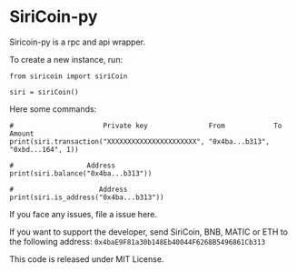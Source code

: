 # SiriCoin-py
Siricoin-py is a rpc and api wrapper.

To create a new instance, run:
```
from siricoin import siriCoin

siri = siriCoin()
```
Here some commands:
```
#                      Private key               From            To            Amount
print(siri.transaction("XXXXXXXXXXXXXXXXXXXXXX", "0x4ba...b313", "0xbd...164", 1))

#                  Address
print(siri.balance("0x4ba...b313"))

#                     Address
print(siri.is_address("0x4ba...b313"))
```
If you face any issues, file a issue here.

If you want to support the developer, send SiriCoin, BNB, MATIC or ETH to the following address:
```0x4baE9F81a30b148Eb40044F6268B5496861Cb313```

This code is released under MIT License.
